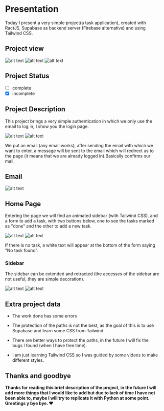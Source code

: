# Presentation

Today I present a very simple project(a task application), created with RactJS, Supabase as backend server (Firebase alternative) and using Tailwind CSS.

## Project view

![alt text](https://i.ibb.co/7kGVkjq/Screenshot-from-2022-09-25-07-38-44.png)
![alt text](https://i.ibb.co/PNDyS10/Screenshot-from-2022-09-25-07-42-40.png)
![alt text](https://i.ibb.co/Hny0HJ4/Screenshot-from-2022-09-25-07-42-12.png)

## Project Status

- [ ] complete
- [x] incomplete

## Project Description

This project brings a very simple authentication in which we only use the email to log in, I show you the login page.

![alt text](https://i.ibb.co/7kGVkjq/Screenshot-from-2022-09-25-07-38-44.png)
![alt text](https://i.ibb.co/MMQbVyp/Screenshot-from-2022-09-25-07-40-38.png)

We put an email (any email works), after sending the email with which we want to enter, a message will be sent to the email which will redirect us to the page (it means that we are already logged in).Basically confirms our mail.

## Email

![alt text](https://i.ibb.co/M63tj1P/Screenshot-from-2022-09-25-07-41-02.png)

## Home Page

Entering the page we will find an animated sidebar (with Tailwind CSS), and a form to add a task, with two buttons below, one to see the tasks marked as "done" and the other to add a new task.

![alt text](https://i.ibb.co/PNDyS10/Screenshot-from-2022-09-25-07-42-40.png)
![alt text](https://i.ibb.co/Hny0HJ4/Screenshot-from-2022-09-25-07-42-12.png)

If there is no task, a white text will appear at the bottom of the form saying "No task found". 

### Sidebar

The sidebar can be extended and retracted (the accesses of the sidebar are not useful, they are simple decoration).

![alt text](https://i.ibb.co/mtbRPFY/Screenshot-from-2022-09-25-07-44-34.png)
![alt text](https://i.ibb.co/hY80tjg/Screenshot-from-2022-09-25-07-44-24.png)

## Extra project data

- The work done has some errors

- The protection of the paths is not the best, as the goal of this is to use Supabase and learn some CSS from Tailwind.

- There are better ways to protect the paths, in the future I will fix the bugs I found (when I have free time).

- I am just learning Tailwind CSS so I was guided by some videos to make different styles.

## Thanks and goodbye

**Thanks for reading this brief description of the project, in the future I will add more things that I would like to add but due to lack of time I have not been able to, maybe I will try to replicate it with Python at some point. Greetings y bye bye. :heart:**